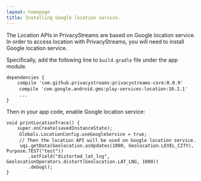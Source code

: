 ```yaml
---
layout: homepage
title: Installing Google location service.
---
```


The Location APIs in PrivacyStreams are based on Google location service.
In order to access location with PrivacyStreams, you will need to install Google location service.

Specifically, add the following line to `build.gradle` file under the app module.

<pre>
<code>dependencies {
    compile 'com.github.privacystreams:privacystreams-core:0.0.9'</code>
    <code class="highlight">compile 'com.google.android.gms:play-services-location:10.2.1'</code>
    <code>...
}</code>
</pre>

Then in your app code, enable Google location service:

<pre>
<code>void printLocationTrace() {
    super.onCreate(savedInstanceState);</code>
    <code class="highlight">Globals.LocationConfig.useGoogleService = true;</code>
    <code>// Then the location API will be used on Google location service.
     uqi.getData(Geolocation.asUpdates(1000, Geolocation.LEVEL_CITY), Purpose.TEST("test"))
        .setField("distorted_lat_lng", GeolocationOperators.distort(Geolocation.LAT_LNG, 1000))
        .debug();
}</code>
</pre>
